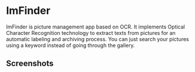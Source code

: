 # ImFinder

ImFinder is picture management app based on OCR.
It implements Optical Character Recognition technology to extract texts from pictures for an automatic labeling and archiving process.
You can just search your pictures using a keyword instead of going through the gallery.

## Screenshots

